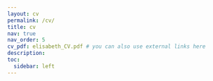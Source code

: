 ```yaml
---
layout: cv
permalink: /cv/
title: cv
nav: true
nav_order: 5
cv_pdf: elisabeth_CV.pdf # you can also use external links here
description:
toc:
  sidebar: left
---
```

